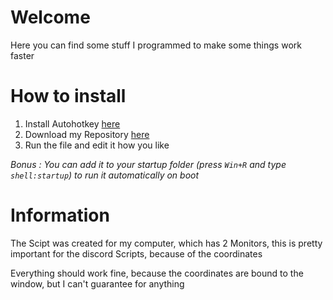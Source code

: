 # Welcome
Here you can find some stuff I programmed to make some things work faster

# How to install
1. Install Autohotkey [here](https://www.autohotkey.com/)
2. Download my Repository [here](https://minhaskamal.github.io/DownGit/#/home?url=https://github.com/MaxiAmZocken/My-Stuff)
3. Run the file and edit it how you like

*Bonus : You can add it to your startup folder (press `Win+R` and type `shell:startup`) to run it automatically on boot*

# Information

The Scipt was created for my computer, which has 2 Monitors, this is pretty important for the discord Scripts, because of the coordinates

Everything should work fine, because the coordinates are bound to the window, but I can't guarantee for anything